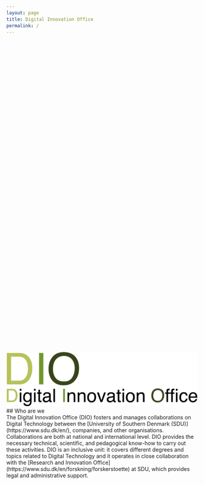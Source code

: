 ```yaml
---
layout: page
title: Digital Innovation Office
permalink: /
---
```


<section markdown="0" class="featured-image" style="background-image: url(assets/images/1900x1200_img_7.jpg)">
<div class="container">
<img class="col-12 img-responsive" style="padding-top: 20.5vh;max-height: 60vh;" src="assets/images/dio_logo.png" alt="Digital Information Office">
</div>
</section>
    
<section id="intro">
  <div class="container">
    <div class="row">
      <div class="col-xs-12">
        <div class="block">
<div class="section-title" markdown="1">
## Who are we
</div>
<div markdown="1">
The Digital Innovation Office (DIO) fosters and manages collaborations on Digital Technology between the [University of Southern Denmark (SDU)](https://www.sdu.dk/en/), companies, and other organisations. Collaborations are both at national and international level.
DIO provides the necessary technical, scientific, and pedagogical know-how to carry out these activities. DIO is an inclusive unit: it covers different degrees and topics related to Digital Technology and it operates in close collaboration with the [Research and Innovation Office](https://www.sdu.dk/en/forskning/forskerstoette) at SDU, which provides legal and administrative support.
</div>
</div>
</div>
</div>
</div>
</section>